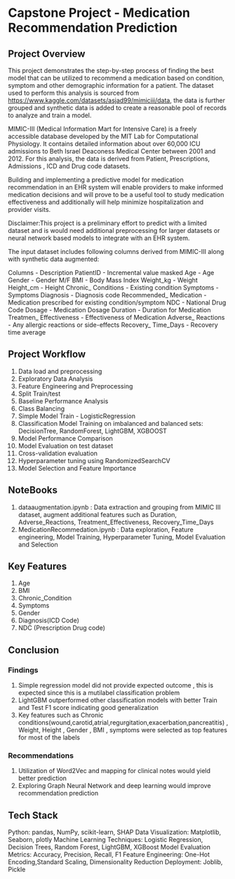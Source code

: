 # Capstone Project - Medication Recommendation Prediction
## Project Overview
This project demonstrates the step-by-step process of finding the best model that can be utilized to recommend a medication based on condition, symptom and other demographic information for a patient. The dataset used to perform this analysis is sourced from https://www.kaggle.com/datasets/asjad99/mimiciii/data, the data is further grouped and synthetic data is added to create a reasonable pool of records to analyze and train a model.

MIMIC-III (Medical Information Mart for Intensive Care) is a freely accessible database developed by the MIT Lab for Computational Physiology. It contains detailed information about over 60,000 ICU admissions to Beth Israel Deaconess Medical Center between 2001 and 2012. For this analysis, the data is derived from Patient, Prescriptions, Admissions , ICD and Drug code datasets.

Building and implementing a predictive model for medication recommendation in an EHR system will enable providers to make informed medication decisions and will prove to be a useful tool to study medication effectiveness and additionally will help minimize hospitalization and provider visits.

Disclaimer:This project is a preliminary effort to predict with a limited dataset and is would need additional preprocessing for larger datasets or neural network based models to integrate with an EHR system.

The input dataset includes following columns derived from MIMIC-III along with synthetic data augmented:

Columns - Description
PatientID - Incremental value masked
Age - Age
Gender - Gender M/F
BMI - Body Mass Index
Weight_kg - Weight
Height_cm - Height
Chronic_ Conditions - Existing condition
Symptoms - Symptoms
Diagnosis - Diagnosis code
Recommended_ Medication - Medication prescribed for existing condition/symptom
NDC - National Drug Code
Dosage - Medication Dosage
Duration - Duration for Medication
Treatmen_ Effectiveness - Effectiveness of Medication
Adverse_ Reactions - Any allergic reactions or side-effects
Recovery_ Time_Days - Recovery time average

## Project Workflow 
1. Data load and preprocessing               
2. Exploratory Data Analysis               
3. Feature Engineering and Preprocessing                  
4. Split Train/test                 
5. Baseline Performance Analysis                  
6. Class Balancing                    
7. Simple Model Train - LogisticRegression                 
8. Classification Model Training on imbalanced and balanced sets: DecisionTree, RandomForest, LightGBM, XGBOOST
9. Model Performance Comparison
10. Model Evaluation on test dataset
11. Cross-validation evaluation
12. Hyperparameter tuning using RandomizedSearchCV
13. Model Selection and Feature Importance

## NoteBooks
1. dataaugmentation.ipynb : Data extraction and grouping from MIMIC III dataset, augment additional features such as Duration, Adverse_Reactions, Treatment_Effectiveness, Recovery_Time_Days
2. MedicationRecommedation.ipynb : Data exploration, Feature engineering, Model Training, Hyperparameter Tuning, Model Evaluation and Selection

## Key Features

1. Age
2. BMI
3. Chronic_Condition
4. Symptoms
5. Gender
6. Diagnosis(ICD Code)
7. NDC (Prescription Drug code)

## Conclusion

### Findings

1. Simple regression model did not provide expected outcome , this is expected since this is a mutilabel classification problem
2. LightGBM outperformed other classification models with better Train and Test F1 score indicating good generalization
3. Key features such as Chronic conditions(wound,carotid,atrial,regurgitation,exacerbation,pancreatitis) , Weight, Height , Gender , BMI , symptoms were selected as top features for most of the labels

### Recommendations
1. Utilization of Word2Vec and mapping for clinical notes would yield better prediction
2. Exploring Graph Neural Network and deep learning would improve recommendation prediction

## Tech Stack

Python: pandas, NumPy, scikit-learn, SHAP
Data Visualization: Matplotlib, Seaborn, plotly
Machine Learning Techniques: Logistic Regression, Decision Trees, Random Forest, LightGBM, XGBoost
Model Evaluation Metrics: Accuracy, Precision, Recall, F1
Feature Engineering: One-Hot Encoding,Standard Scaling, Dimensionality Reduction
Deployment: Joblib, Pickle
